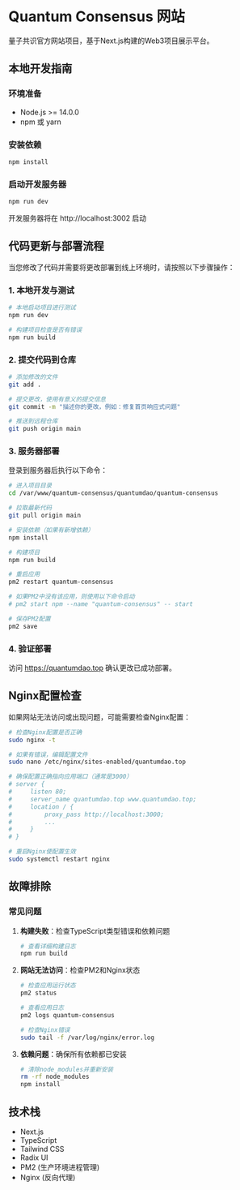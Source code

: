 # Quantum Consensus 网站

量子共识官方网站项目，基于Next.js构建的Web3项目展示平台。

## 本地开发指南

### 环境准备
- Node.js >= 14.0.0
- npm 或 yarn

### 安装依赖
```bash
npm install
```

### 启动开发服务器
```bash
npm run dev
```
开发服务器将在 http://localhost:3002 启动

## 代码更新与部署流程

当您修改了代码并需要将更改部署到线上环境时，请按照以下步骤操作：

### 1. 本地开发与测试

```bash
# 本地启动项目进行测试
npm run dev

# 构建项目检查是否有错误
npm run build
```

### 2. 提交代码到仓库

```bash
# 添加修改的文件
git add .

# 提交更改，使用有意义的提交信息
git commit -m "描述你的更改，例如：修复首页响应式问题"

# 推送到远程仓库
git push origin main
```

### 3. 服务器部署

登录到服务器后执行以下命令：

```bash
# 进入项目目录
cd /var/www/quantum-consensus/quantumdao/quantum-consensus

# 拉取最新代码
git pull origin main

# 安装依赖（如果有新增依赖）
npm install

# 构建项目
npm run build

# 重启应用
pm2 restart quantum-consensus

# 如果PM2中没有该应用，则使用以下命令启动
# pm2 start npm --name "quantum-consensus" -- start

# 保存PM2配置
pm2 save
```

### 4. 验证部署

访问 https://quantumdao.top 确认更改已成功部署。

## Nginx配置检查

如果网站无法访问或出现问题，可能需要检查Nginx配置：

```bash
# 检查Nginx配置是否正确
sudo nginx -t

# 如果有错误，编辑配置文件
sudo nano /etc/nginx/sites-enabled/quantumdao.top

# 确保配置正确指向应用端口（通常是3000）
# server {
#     listen 80;
#     server_name quantumdao.top www.quantumdao.top;
#     location / {
#         proxy_pass http://localhost:3000;
#         ...
#     }
# }

# 重启Nginx使配置生效
sudo systemctl restart nginx
```

## 故障排除

### 常见问题

1. **构建失败**：检查TypeScript类型错误和依赖问题
   ```bash
   # 查看详细构建日志
   npm run build
   ```

2. **网站无法访问**：检查PM2和Nginx状态
   ```bash
   # 检查应用运行状态
   pm2 status
   
   # 查看应用日志
   pm2 logs quantum-consensus
   
   # 检查Nginx错误
   sudo tail -f /var/log/nginx/error.log
   ```

3. **依赖问题**：确保所有依赖都已安装
   ```bash
   # 清除node_modules并重新安装
   rm -rf node_modules
   npm install
   ```

## 技术栈

- Next.js
- TypeScript
- Tailwind CSS
- Radix UI
- PM2 (生产环境进程管理)
- Nginx (反向代理) 